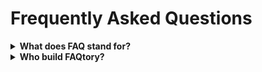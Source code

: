 
# Frequently Asked Questions
<details>  
  <summary><b>What does FAQ stand for?</b></summary>
  <p>

  FAQ stands for *Frequently Asked Questions*.
</details>

<details>  
  <summary><b>Who build FAQtory?</b></summary>
  <p>

  FAQTory was built by [Will McGugan](https://www.willmcgugan.com).

Will is the author of [Rich](https://github.com/Textualize/rich) and [Textual](https://textual.textualize.io).
</details>

